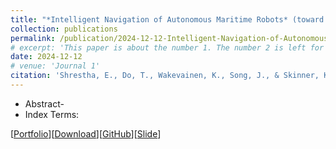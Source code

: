 ```yaml
---
title: "*Intelligent Navigation of Autonomous Maritime Robots* (toward CoRL Submission)"
collection: publications
permalink: /publication/2024-12-12-Intelligent-Navigation-of-Autonomous-Maritime-Robots
# excerpt: 'This paper is about the number 1. The number 2 is left for future work.'
date: 2024-12-12
# venue: 'Journal 1'
citation: 'Shrestha, E., Do, T., Wakevainen, K., Song, J., & Skinner, K. (2024). Intelligent Navigation of Autonomous Maritime Robots. Preparation toward the Conference on Robot Learning 2025'
---
```

- Abstract-
- Index Terms:

[[Portfolio](https://sontung1010.github.io/portfolio/2024-09-20-portfolio/)][[Download](/files/Heron_USV_RL_Final_report.pdf)][[GitHub]()][[Slide](https://docs.google.com/presentation/d/19Tz14ShtI7ksQvZ1I69B2yNZBIIl61KKa4lkgYfz3p8/edit?usp=sharing)] 